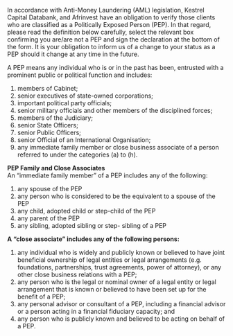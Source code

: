 In accordance with Anti-Money Laundering (AML) legislation, Kestrel Capital
Databank, and Afrinvest have an obligation to verify those clients who are
classified as a Politically Exposed Person (PEP). In that regard, please read the
definition below carefully, select the relevant box confirming you are/are not a
PEP and sign the declaration at the bottom of the form. It is your obligation to
inform us of a change to your status as a PEP should it change at any time in the
future.

A PEP means any individual who is or in the past has been, entrusted with a prominent
public or political function and includes:

1. members of Cabinet;
2. senior executives of state-owned corporations;
3. important political party officials;
4. senior military officials and other members of the disciplined forces;
5. members of the Judiciary;
6. senior State Officers;
7. senior Public Officers;
8. senior Official of an International Organisation;
9. any immediate family member or close business associate of a person referred
        to under the categories (a) to (h).

**PEP Family and Close Associates**\
An “immediate family member” of a PEP includes any of the following:

1. any spouse of the PEP
2. any person who is considered to be the equivalent to a spouse of the PEP
3. any child, adopted child or step-child of the PEP
4. any parent of the PEP
5. any sibling, adopted sibling or step- sibling of a PEP

**A “close associate” includes any of the following persons:**

1. any individual who is widely and publicly known or believed to have joint
    beneficial ownership of legal entities or legal arrangements (e.g. foundations,
    partnerships, trust agreements, power of attorney), or any other close business
    relations with a PEP;
2. any person who is the legal or nominal owner of a legal entity or legal
    arrangement that is known or believed to have been set up for the benefit
    of a PEP;
3. any personal advisor or consultant of a PEP, including a financial advisor
    or a person acting in a financial fiduciary capacity; and
4. any person who is publicly known and believed to be acting on behalf of a
    PEP.
